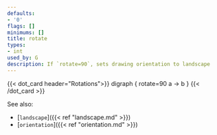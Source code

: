 ```yaml
---
defaults:
- '0'
flags: []
minimums: []
title: rotate
types:
- int
used_by: G
description: If `rotate=90`, sets drawing orientation to landscape
---
```


{{< dot_card header="Rotations">}}
digraph {
  rotate=90
  a -> b
}
{{< /dot_card >}}

See also:

- [`landscape`]({{< ref "landscape.md" >}})
- [`orientation`]({{< ref "orientation.md" >}})
